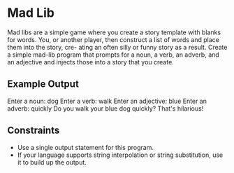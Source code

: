 # Mad Lib

Mad libs are a simple game where you create a story template with blanks for words. You, or another player, then
construct a list of words and place them into the story, cre-
ating an often silly or funny story as a result.
Create a simple mad-lib program that prompts for a noun,
a verb, an adverb, and an adjective and injects those into a
story that you create.


## Example Output

Enter a noun: dog
Enter a verb: walk
Enter an adjective: blue
Enter an adverb: quickly
Do you walk your blue dog quickly? That's hilarious!

## Constraints

- Use a single output statement for this program.
- If your language supports string interpolation or string substitution, use it to build up the output.
